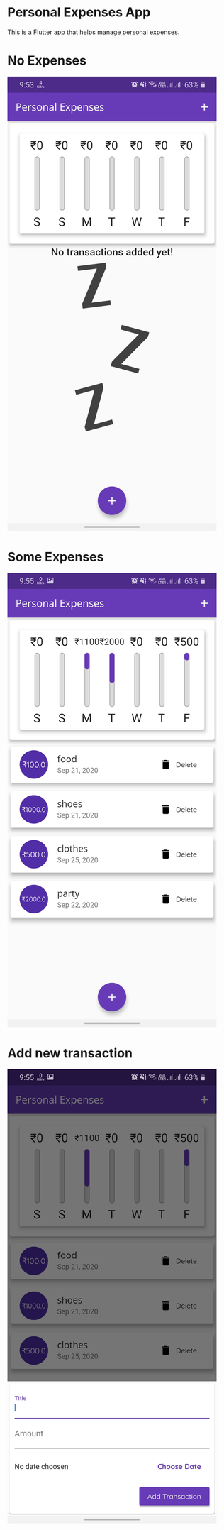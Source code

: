 # Personal Expenses App
This is a Flutter app that helps manage personal expenses. 

# No Expenses
![screen shot home page](https://github.com/bhogalprabjot/Personal-Expenses-App/blob/master/ss1.jpg?raw=true)
# Some Expenses
![screen shot home page](https://github.com/bhogalprabjot/Personal-Expenses-App/blob/master/ss2.jpg?raw=true)
# Add new transaction
![screen shot home page](https://github.com/bhogalprabjot/Personal-Expenses-App/blob/master/ss3.jpg?raw=true)
